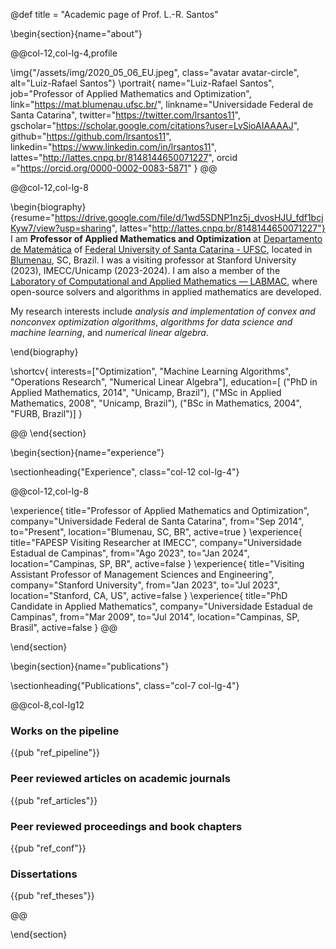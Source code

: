@def title = "Academic page of Prof. L.-R. Santos"



<!-- -----------------
     BIOGRAPHY SECTION
     ----------------- -->

\begin{section}{name="about"}

<!-- LEFT COLUMN -->
@@col-12,col-lg-4,profile

\img{"/assets/img/2020_05_06_EU.jpeg", class="avatar avatar-circle", alt="Luiz-Rafael Santos"}
\portrait{
  name="Luiz-Rafael Santos",
  job="Professor of Applied Mathematics and Optimization",
  link="https://mat.blumenau.ufsc.br/",
  linkname="Universidade Federal de Santa Catarina",
  twitter="https://twitter.com/lrsantos11",
  gscholar="https://scholar.google.com/citations?user=LvSioAIAAAAJ",
  github="https://github.com/lrsantos11",
  linkedin="https://www.linkedin.com/in/lrsantos11", 
  lattes="http://lattes.cnpq.br/8148144650071227",
  orcid ="https://orcid.org/0000-0002-0083-5871"
}
@@ <!-- end of column -->

<!-- RIGHT COLUMN -->
@@col-12,col-lg-8

\begin{biography}{resume="https://drive.google.com/file/d/1wd5SDNP1nz5j_dvosHJU_fdf1bcjKyw7/view?usp=sharing", lattes="http://lattes.cnpq.br/8148144650071227"}
I am **Professor of Applied Mathematics and Optimization** at [Departamento de Matemática](https://mat.blumenau.ufsc.br) of [Federal University of Santa Catarina - UFSC](https://ufsc.br), located in [Blumenau](https://blumenau.ufsc.br), SC, Brazil. I was a visiting professor at Stanford University (2023), IMECC/Unicamp (2023-2024). I am also a member of the [Laboratory of Computational and Applied Mathematics — LABMAC](http://labmac.mat.blumenau.ufsc.br), where open-source solvers and algorithms in applied mathematics are developed. 

<!-- 
In 2023, I am on a Sabbatical Research Leave. 

 - In the first semester, I was appointed **Visiting Assistant Professor** of [Management Sciences and Engineering](https://msande.stanford.edu) at [Stanford University](https://stanford.edu), where I was hosted by [Madeleine Udell](https://web.stanford.edu/~udell). 

 - During the second semester, I was granted with the **[FAPESP Visiting Researcher Award](https://fapesp.br/index.php/en/visiting)** to be a Visiting Professor at [IMECC](https://ime.unicamp.br)/[Universidade Estadual de Campinas — Unicamp](https://unicamp.br), to work with [Mario Martinez](https://ime.unicamp.br/~martinez), [Claudia Sagastizábal](https://ime.unicamp.br/~sagastiz) and [Paulo J. S. Silva](https://ime.unicamp.br/~pjssilva). -->

My research interests include _analysis and implementation of convex and nonconvex optimization algorithms_, _algorithms for data science and machine learning_, and _numerical linear algebra_. 


\end{biography}

\shortcv{
  interests=["Optimization", "Machine Learning Algorithms", "Operations Research", "Numerical Linear Algebra"],
  education=[
    ("PhD in Applied Mathematics, 2014", "Unicamp, Brazil"),
    ("MSc in Applied Mathematics, 2008", "Unicamp, Brazil"),
    ("BSc in Mathematics, 2004", "FURB, Brazil")]
}

@@ <!-- end of column -->
\end{section}

<!-- --------------
     SKILLS SECTION
     -------------- -->

<!-- \begin{section}{name="skills", class="wg-featurette", rowclass="featurette"}

\sectionheading{"Skills", class="col-md-12"}

\skill{"Julia", "100%", img="/assets/img/julia-dots.svg"}
\skill{"Optimization", "100%", fa="chart-line"}
\skill{"Photography", "10%", fa="camera-retro"} 

\end{section} -->


<!-- ------------------
     EXPERIENCE SECTION
     ------------------ -->

\begin{section}{name="experience"}

\sectionheading{"Experience", class="col-12 col-lg-4"}

@@col-12,col-lg-8

\experience{
  title="Professor of Applied Mathematics and Optimization",
  company="Universidade Federal de Santa Catarina",
  from="Sep 2014",
  to="Present",
  location="Blumenau, SC, BR",
  active=true
  }
  \experience{
  title="FAPESP Visiting Researcher at IMECC",
  company="Universidade Estadual de Campinas",
  from="Ago 2023",
  to="Jan 2024",
  location="Campinas, SP, BR",
  active=false
  }
  \experience{
  title="Visiting Assistant Professor of Management Sciences and Engineering",
  company="Stanford University",
  from="Jan 2023",
  to="Jul 2023",
  location="Stanford, CA, US",
  active=false
  }
  \experience{
  title="PhD Candidate in Applied Mathematics",
  company="Universidade Estadual de Campinas",
  from="Mar 2009",
  to="Jul 2014",
  location="Campinas, SP, Brasil",
  active=false
  }
@@

\end{section}


<!-- --------------------
     RECENT POSTS SECTION
     -------------------- -->



<!-- -----------------
     PORTFOLIO SECTION XXX
     ----------------- -->

<!-- -------------
     TALKS SECTION XXX
     ------------- -->

<!-- --------------------
     FEATURED PUB SECTION XXX
     -------------------- -->

<!-- ---------------------------
     RECENT PUBLICATIONS SECTION XXX
     --------------------------- -->
\begin{section}{name="publications"}

\sectionheading{"Publications", class="col-7 col-lg-4"}

@@col-8,col-lg12


### Works on the pipeline
{{pub "ref_pipeline"}}
### Peer reviewed articles on academic journals
{{pub "ref_articles"}}

### Peer reviewed proceedings and book chapters
{{pub "ref_conf"}}

### Dissertations
{{pub "ref_theses"}}

@@

\end{section}